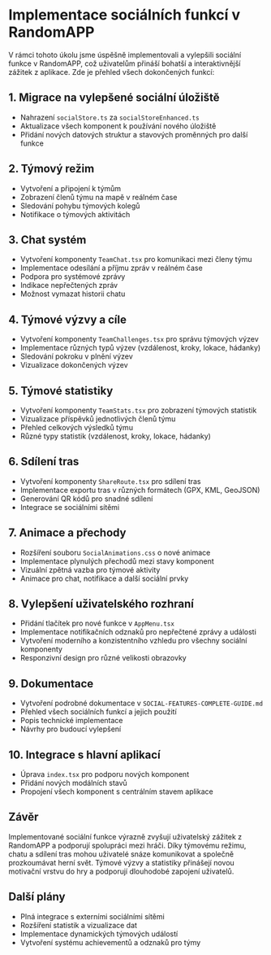 # Implementace sociálních funkcí v RandomAPP

V rámci tohoto úkolu jsme úspěšně implementovali a vylepšili sociální funkce v RandomAPP, což uživatelům přináší bohatší a interaktivnější zážitek z aplikace. Zde je přehled všech dokončených funkcí:

## 1. Migrace na vylepšené sociální úložiště

- Nahrazení `socialStore.ts` za `socialStoreEnhanced.ts`
- Aktualizace všech komponent k používání nového úložiště
- Přidání nových datových struktur a stavových proměnných pro další funkce

## 2. Týmový režim

- Vytvoření a připojení k týmům
- Zobrazení členů týmu na mapě v reálném čase
- Sledování pohybu týmových kolegů
- Notifikace o týmových aktivitách

## 3. Chat systém

- Vytvoření komponenty `TeamChat.tsx` pro komunikaci mezi členy týmu
- Implementace odesílání a příjmu zpráv v reálném čase
- Podpora pro systémové zprávy
- Indikace nepřečtených zpráv
- Možnost vymazat historii chatu

## 4. Týmové výzvy a cíle

- Vytvoření komponenty `TeamChallenges.tsx` pro správu týmových výzev
- Implementace různých typů výzev (vzdálenost, kroky, lokace, hádanky)
- Sledování pokroku v plnění výzev
- Vizualizace dokončených výzev

## 5. Týmové statistiky

- Vytvoření komponenty `TeamStats.tsx` pro zobrazení týmových statistik
- Vizualizace příspěvků jednotlivých členů týmu
- Přehled celkových výsledků týmu
- Různé typy statistik (vzdálenost, kroky, lokace, hádanky)

## 6. Sdílení tras

- Vytvoření komponenty `ShareRoute.tsx` pro sdílení tras
- Implementace exportu tras v různých formátech (GPX, KML, GeoJSON)
- Generování QR kódů pro snadné sdílení
- Integrace se sociálními sítěmi

## 7. Animace a přechody

- Rozšíření souboru `SocialAnimations.css` o nové animace
- Implementace plynulých přechodů mezi stavy komponent
- Vizuální zpětná vazba pro týmové aktivity
- Animace pro chat, notifikace a další sociální prvky

## 8. Vylepšení uživatelského rozhraní

- Přidání tlačítek pro nové funkce v `AppMenu.tsx`
- Implementace notifikačních odznaků pro nepřečtené zprávy a události
- Vytvoření moderního a konzistentního vzhledu pro všechny sociální komponenty
- Responzivní design pro různé velikosti obrazovky

## 9. Dokumentace

- Vytvoření podrobné dokumentace v `SOCIAL-FEATURES-COMPLETE-GUIDE.md`
- Přehled všech sociálních funkcí a jejich použití
- Popis technické implementace
- Návrhy pro budoucí vylepšení

## 10. Integrace s hlavní aplikací

- Úprava `index.tsx` pro podporu nových komponent
- Přidání nových modálních stavů
- Propojení všech komponent s centrálním stavem aplikace

## Závěr

Implementované sociální funkce výrazně zvyšují uživatelský zážitek z RandomAPP a podporují spolupráci mezi hráči. Díky týmovému režimu, chatu a sdílení tras mohou uživatelé snáze komunikovat a společně prozkoumávat herní svět. Týmové výzvy a statistiky přinášejí novou motivační vrstvu do hry a podporují dlouhodobé zapojení uživatelů.

## Další plány

- Plná integrace s externími sociálními sítěmi
- Rozšíření statistik a vizualizace dat
- Implementace dynamických týmových událostí
- Vytvoření systému achievementů a odznaků pro týmy
